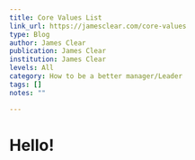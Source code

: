 ```yaml
---
title: Core Values List
link_url: https://jamesclear.com/core-values
type: Blog
author: James Clear
publication: James Clear
institution: James Clear
levels: All
category: How to be a better manager/Leader
tags: []
notes: ""

---
```


# Hello!
